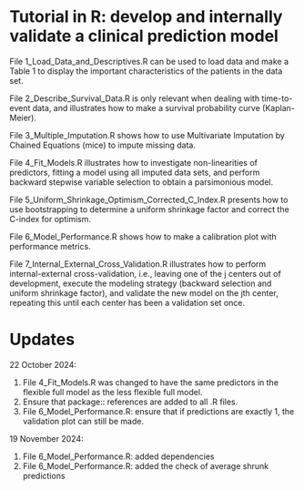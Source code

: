 # Tutorial in R: develop and internally validate a clinical prediction model

File 1_Load_Data_and_Descriptives.R can be used to load data and make a Table 1 to display the important characteristics of the patients in the data set.

File 2_Describe_Survival_Data.R is only relevant when dealing with time-to-event data, and illustrates how to make a survival probability curve (Kaplan-Meier).

File 3_Multiple_Imputation.R shows how to use Multivariate Imputation by Chained Equations (mice) to impute missing data.

File 4_Fit_Models.R illustrates how to investigate non-linearities of predictors, fitting a model using all imputed data sets, and perform backward stepwise variable selection to obtain a parsimonious model.

File 5_Uniform_Shrinkage_Optimism_Corrected_C_Index.R presents how to use bootstrapping to determine a uniform shrinkage factor and correct the C-index for optimism.

File 6_Model_Performance.R shows how to make a calibration plot with performance metrics.

File 7_Internal_External_Cross_Validation.R illustrates how to perform internal-external cross-validation, i.e., leaving one of the j centers out of development, execute the modeling strategy (backward selection and uniform shrinkage factor), and validate the new model on the jth center, repeating this until each center has been a validation set once.

# Updates
22 October 2024:
1. File 4_Fit_Models.R was changed to have the same predictors in the flexible full model as the less flexible full model.
2. Ensure that package:: references are added to all .R files.
3. File 6_Model_Performance.R: ensure that if predictions are exactly 1, the validation plot can still be made.

19 November 2024:
1. File 6_Model_Performance.R: added dependencies
2. File 6_Model_Performance.R: added the check of average shrunk predictions
